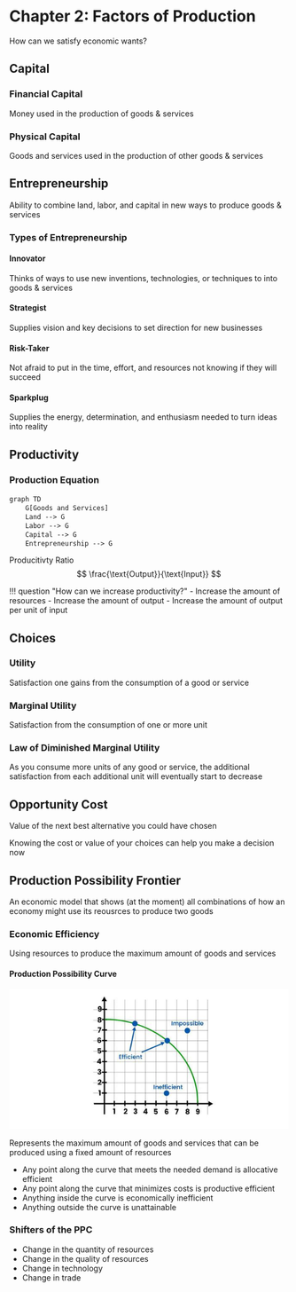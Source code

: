 # Chapter 2: Factors of Production
How can we satisfy economic wants?

## Capital
### Financial Capital
Money used in the production of goods & services

### Physical Capital
Goods and services used in the production of other goods & services

## Entrepreneurship
Ability to combine land, labor, and capital in new ways to produce goods & services

### Types of Entrepreneurship

#### Innovator
Thinks of ways to use new inventions, technologies, or techniques to into goods & services

#### Strategist
Supplies vision and key decisions to set direction for new businesses

#### Risk-Taker
Not afraid to put in the time, effort, and resources not knowing if they will succeed

#### Sparkplug
Supplies the energy, determination, and enthusiasm needed to turn ideas into reality

## Productivity
### Production Equation
```mermaid
graph TD
    G[Goods and Services]
    Land --> G
    Labor --> G
    Capital --> G
    Entrepreneurship --> G
```

Producitivty Ratio
$$
\frac{\text{Output}}{\text{Input}}
$$

!!! question "How can we increase productivity?"
    - Increase the amount of resources
    - Increase the amount of output
    - Increase the amount of output per unit of input

## Choices
### Utility
Satisfaction one gains from the consumption of a good or service

### Marginal Utility
Satisfaction from the consumption of one or more unit

### Law of Diminished Marginal Utility
As you consume more units of any good or service, the additional satisfaction from each additional unit will eventually start to decrease

## Opportunity Cost
Value of the next best alternative you could have chosen

Knowing the cost or value of your choices can help you make a decision now

## Production Possibility Frontier
An economic model that shows (at the moment) all combinations of how an economy might use its reousrces to produce two goods

### Economic Efficiency
Using resources to produce the maximum amount of goods and services

#### Production Possibility Curve
![Production Possibility Curve](../../assets/production-possibility-curve.jpg)

Represents the maximum amount of goods and services that can be produced using a fixed amount of resources

- Any point along the curve that meets the needed demand is allocative efficient
- Any point along the curve that minimizes costs is productive efficient
- Anything inside the curve is economically inefficient
- Anything outside the curve is unattainable 

### Shifters of the PPC
- Change in the quantity of resources
- Change in the quality of resources
- Change in technology
- Change in trade
